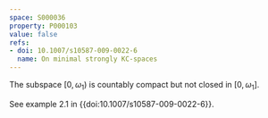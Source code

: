 ```yaml
---
space: S000036
property: P000103
value: false
refs:
- doi: 10.1007/s10587-009-0022-6
  name: On minimal strongly KC-spaces
---
```


The subspace $[0,\omega_1)$ is countably compact but not closed in $[0,\omega_1]$.

See example 2.1 in {{doi:10.1007/s10587-009-0022-6}}.
